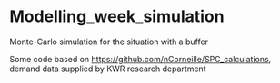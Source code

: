 # Modelling_week_simulation

Monte-Carlo simulation for the situation with a buffer

Some code based on https://github.com/nCorneille/SPC_calculations,
demand data supplied by KWR research department
